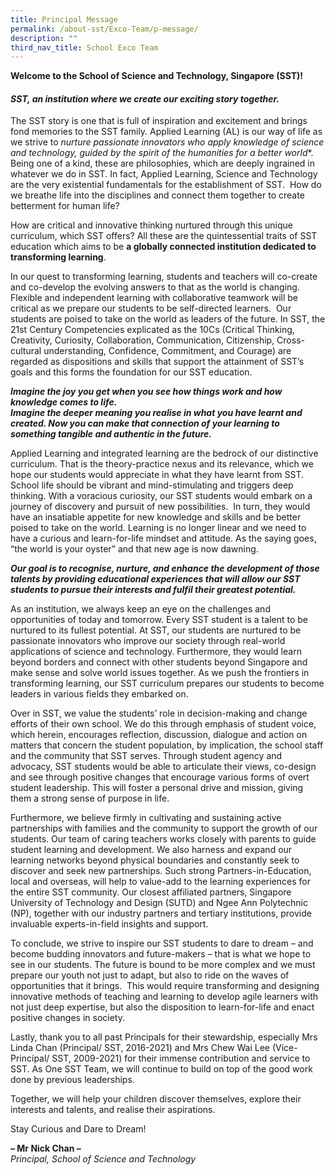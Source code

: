 ```yaml
---
title: Principal Message
permalink: /about-sst/Exco-Team/p-message/
description: ""
third_nav_title: School Exco Team
---
```

**Welcome to the School of Science and Technology, Singapore (SST)!**

#### **_SST, an institution where we create our exciting story together._**

The SST story is one that is full of inspiration and excitement and brings fond memories to the SST family. Applied Learning (AL) is our way of life as we strive to **nurture passionate innovators who apply knowledge of science and technology*, guided by the spirit of the humanities for a better world**. Being one of a kind, these are philosophies, which are deeply ingrained in whatever we do in SST. In fact, Applied Learning, Science and Technology are the very existential fundamentals for the establishment of SST.  How do we breathe life into the disciplines and connect them together to create betterment for human life?

How are critical and innovative thinking nurtured through this unique curriculum, which SST offers? All these are the quintessential traits of SST education which aims to be **a globally connected institution dedicated to transforming learning**.

In our quest to transforming learning, students and teachers will co-create and co-develop the evolving answers to that as the world is changing. Flexible and independent learning with collaborative teamwork will be critical as we prepare our students to be self-directed learners.  Our students are poised to take on the world as leaders of the future. In SST, the 21st Century Competencies explicated as the 10Cs (Critical Thinking, Creativity, Curiosity, Collaboration, Communication, Citizenship, Cross-cultural understanding, Confidence, Commitment, and Courage) are regarded as dispositions and skills that support the attainment of SST’s goals and this forms the foundation for our SST education. 

**_Imagine the joy you get when you see how things work and how knowledge comes to life.  
Imagine the deeper meaning you realise in what you have learnt and created. Now you can make that connection of your learning to something tangible and authentic in the future._**

Applied Learning and integrated learning are the bedrock of our distinctive curriculum. That is the theory-practice nexus and its relevance, which we hope our students would appreciate in what they have learnt from SST. School life should be vibrant and mind-stimulating and triggers deep thinking. With a voracious curiosity, our SST students would embark on a journey of discovery and pursuit of new possibilities.  In turn, they would have an insatiable appetite for new knowledge and skills and be better poised to take on the world. Learning is no longer linear and we need to have a curious and learn-for-life mindset and attitude. As the saying goes, “the world is your oyster” and that new age is now dawning.

**_Our goal is to recognise, nurture, and enhance the development of those talents by providing educational experiences that will allow our SST students to pursue their interests and fulfil their greatest potential._**

As an institution, we always keep an eye on the challenges and opportunities of today and tomorrow. Every SST student is a talent to be nurtured to its fullest potential. At SST, our students are nurtured to be passionate innovators who improve our society through real-world applications of science and technology. Furthermore, they would learn beyond borders and connect with other students beyond Singapore and make sense and solve world issues together. As we push the frontiers in transforming learning, our SST curriculum prepares our students to become leaders in various fields they embarked on.

Over in SST, we value the students’ role in decision-making and change efforts of their own school. We do this through emphasis of student voice, which herein, encourages reflection, discussion, dialogue and action on matters that concern the student population, by implication, the school staff and the community that SST serves. Through student agency and advocacy, SST students would be able to articulate their views, co-design and see through positive changes that encourage various forms of overt student leadership. This will foster a personal drive and mission, giving them a strong sense of purpose in life.  

Furthermore, we believe firmly in cultivating and sustaining active partnerships with families and the community to support the growth of our students. Our team of caring teachers works closely with parents to guide student learning and development. We also harness and expand our learning networks beyond physical boundaries and constantly seek to discover and seek new partnerships. Such strong Partners-in-Education, local and overseas, will help to value-add to the learning experiences for the entire SST community. Our closest affiliated partners, Singapore University of Technology and Design (SUTD) and Ngee Ann Polytechnic (NP), together with our industry partners and tertiary institutions, provide invaluable experts-in-field insights and support.

To conclude, we strive to inspire our SST students to dare to dream – and become budding innovators and future-makers – that is what we hope to see in our students. The future is bound to be more complex and we must prepare our youth not just to adapt, but also to ride on the waves of opportunities that it brings.  This would require transforming and designing innovative methods of teaching and learning to develop agile learners with not just deep expertise, but also the disposition to learn-for-life and enact positive changes in society.

Lastly, thank you to all past Principals for their stewardship, especially Mrs Linda Chan (Principal/ SST, 2016-2021) and Mrs Chew Wai Lee (Vice-Principal/ SST, 2009-2021) for their immense contribution and service to SST. As One SST Team, we will continue to build on top of the good work done by previous leaderships.

Together, we will help your children discover themselves, explore their interests and talents, and realise their aspirations.

Stay Curious and Dare to Dream!  

**– Mr Nick Chan –**  
_Principal, School of Science and Technology_